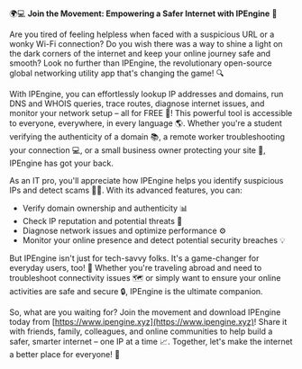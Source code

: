 🌍💻 **Join the Movement: Empowering a Safer Internet with IPEngine** 🚀

Are you tired of feeling helpless when faced with a suspicious URL or a wonky Wi-Fi connection? Do you wish there was a way to shine a light on the dark corners of the internet and keep your online journey safe and smooth? Look no further than IPEngine, the revolutionary open-source global networking utility app that's changing the game! 🔍

With IPEngine, you can effortlessly lookup IP addresses and domains, run DNS and WHOIS queries, trace routes, diagnose internet issues, and monitor your network setup – all for FREE 📡! This powerful tool is accessible to everyone, everywhere, in every language 🌎. Whether you're a student verifying the authenticity of a domain 📚, a remote worker troubleshooting your connection 💻, or a small business owner protecting your site 💸, IPEngine has got your back.

As an IT pro, you'll appreciate how IPEngine helps you identify suspicious IPs and detect scams 👮‍♀️. With its advanced features, you can:

* Verify domain ownership and authenticity 📊
* Check IP reputation and potential threats 🔴
* Diagnose network issues and optimize performance ⚙️
* Monitor your online presence and detect potential security breaches 💡

But IPEngine isn't just for tech-savvy folks. It's a game-changer for everyday users, too! 🤩 Whether you're traveling abroad and need to troubleshoot connectivity issues 🗺️ or simply want to ensure your online activities are safe and secure 🔒, IPEngine is the ultimate companion.

So, what are you waiting for? Join the movement and download IPEngine today from [https://www.ipengine.xyz](https://www.ipengine.xyz)! Share it with friends, family, colleagues, and online communities to help build a safer, smarter internet – one IP at a time 📈. Together, let's make the internet a better place for everyone! 💖